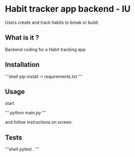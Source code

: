 # Habit tracker app backend - IU

Users create and track habits to break or build.

##  What is it ?

Backend coding for a Habit tracking app

## Installation

'''shell 
pip install -r requirements.txt 
'''

## Usage

start

'''
python main.py
'''

and follow instructions on screen.

## Tests

'''shell
pytest .
'''
